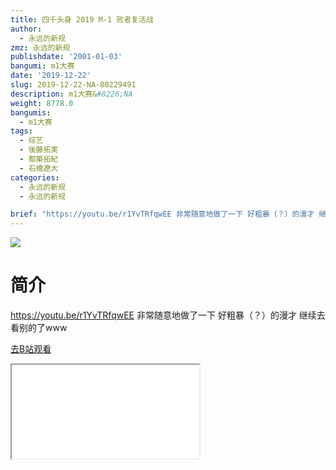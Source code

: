 ```yaml
---
title: 四千头身 2019 M-1 败者复活战
author:
  - 永远的新规
zmz: 永远的新规
publishdate: '2001-01-03'
bangumi: m1大赛
date: '2019-12-22'
slug: 2019-12-22-NA-80229491
description: m1大赛&#8226;NA
weight: 8778.0
bangumis:
  - m1大赛
tags:
  - 综艺
  - 後藤拓実
  - 都築拓紀
  - 石橋遼大
categories:
  - 永远的新规
  - 永远的新规

brief: "https://youtu.be/r1YvTRfqwEE 非常随意地做了一下 好粗暴（？）的漫才 继续去看别的了www"
---
```

![](https://raw.githubusercontent.com/tcgriffith/owaraisite/master/static/tmpimg/157566af4c06eaf7bc9eee8befc3a72e4e15bd96.jpg.480.jpg)
# 简介  
https://youtu.be/r1YvTRfqwEE
非常随意地做了一下
好粗暴（？）的漫才
继续去看别的了www  

[去B站观看](https://www.bilibili.com/video/av80229491/)
<div class ="resp-container"><iframe class="testiframe" src="//player.bilibili.com/player.html?aid=80229491"", scrolling="no", allowfullscreen="true" > </iframe></div> 
